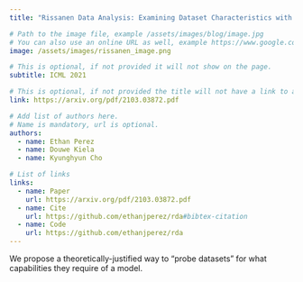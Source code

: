 ```yaml
---
title: "Rissanen Data Analysis: Examining Dataset Characteristics with Description Length"

# Path to the image file, example /assets/images/blog/image.jpg
# You can also use an online URL as well, example https://www.google.com/image.jpg
image: /assets/images/rissanen_image.png

# This is optional, if not provided it will not show on the page.
subtitle: ICML 2021

# This is optional, if not provided the title will not have a link to anywhere
link: https://arxiv.org/pdf/2103.03872.pdf

# Add list of authors here.
# Name is mandatory, url is optional.
authors:
  - name: Ethan Perez
  - name: Douwe Kiela
  - name: Kyunghyun Cho

# List of links
links:
  - name: Paper
    url: https://arxiv.org/pdf/2103.03872.pdf
  - name: Cite
    url: https://github.com/ethanjperez/rda#bibtex-citation
  - name: Code
    url: https://github.com/ethanjperez/rda
---
```


<!--Abstract-->

We propose a theoretically-justified way to “probe datasets” for what capabilities they require of a model.
